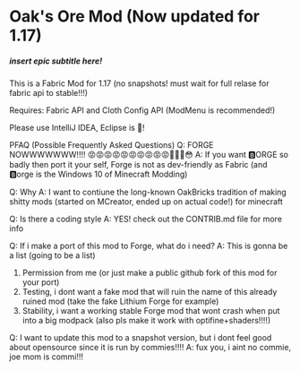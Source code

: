 # Oak's Ore Mod (Now updated for 1.17)
##### insert epic subtitle here!

This is a Fabric Mod for 1.17 (no snapshots! must wait for full relase for fabric api to stable!!!)

Requires: Fabric API and Cloth Config API (ModMenu is recommended!)

Please use IntelliJ IDEA, Eclipse is 💩!


PFAQ (Possible Frequently Asked Questions)
Q: FORGE NOWWWWWWW!!!! 😡😡😡😡😡😡😡😡😡😡🥵🥵🥵😳
A: If you want 🅱ORGE so badly then port it your self, Forge is not as dev-friendly as Fabric (and 🅱orge is the Windows 10 of Minecraft Modding)

Q: Why
A: I want to contiune the long-known OakBricks tradition of making shitty mods (started on MCreator, ended up on actual code!) for minecraft

Q: Is there a coding style
A: YES! check out the CONTRIB.md file for more info

Q: If i make a port of this mod to Forge, what do i need?
A: This is gonna be a list (going to be a list)
1. Permission from me (or just make a public github fork of this mod for your port)
2. Testing, i dont want a fake mod that will ruin the name of this already ruined mod (take the fake Lithium Forge for example)
3. Stability, i want a working stable Forge mod that wont crash when put into a big modpack (also pls make it work with optifine+shaders!!!!)

Q: I want to update this mod to a snapshot version, but i dont feel good about opensource since it is run by commies!!!!
A: fux you, i aint no commie, joe mom is commi!!!
